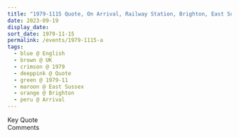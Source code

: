 ```yaml
---
title: "1979-1115 Quote, On Arrival, Railway Station, Brighton, East Sussex, UK"
date: 2023-09-19
display_date: 
sort_date: 1979-11-15
permalink: /events/1979-1115-a
tags:
  - blue @ English
  - brown @ UK
  - crimson @ 1979
  - deeppink @ Quote
  - green @ 1979-11
  - maroon @ East Sussex
  - orange @ Brighton
  - peru @ Arrival
---
```


<wave-list>
  <list-title color="green" width="75">Key Quote</list-title>
  <list-item color="BlanchedAlmond"  width="200"></list-item>
  <list-item color="Lavender"></list-item>
  <list-item color="BlanchedAlmond"></list-item>
</wave-list>

<br>

<wave-list>
  <list-title color="green" width="75">Comments</list-title>
  <list-item color="BlanchedAlmond"  width="200"></list-item>
  <list-item color="Lavender"></list-item>
  <list-item color="BlanchedAlmond"></list-item>
</wave-list>
